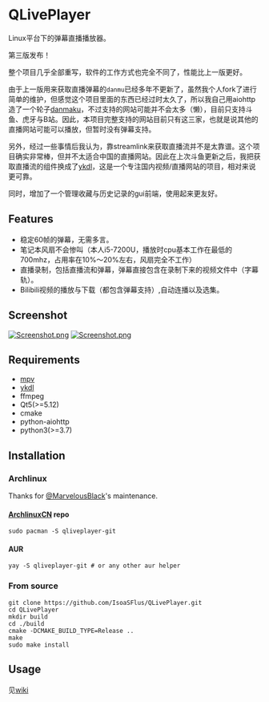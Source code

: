 # QLivePlayer
Linux平台下的弹幕直播播放器。

第三版发布！

整个项目几乎全部重写，软件的工作方式也完全不同了，性能比上一版更好。

由于上一版用来获取直播弹幕的`danmu`已经多年不更新了，虽然我个人fork了进行简单的维护，但感觉这个项目里面的东西已经过时太久了，所以我自己用aiohttp造了一个轮子[danmaku](https://github.com/IsoaSFlus/danmaku)，不过支持的网站可能并不会太多（懒），目前只支持斗鱼、虎牙与B站。因此，本项目完整支持的网站目前只有这三家，也就是说其他的直播网站可能可以播放，但暂时没有弹幕支持。

另外，经过一些事情后我认为，靠streamlink来获取直播流并不是太靠谱。这个项目确实非常棒，但并不太适合中国的直播网站。因此在上次斗鱼更新之后，我把获取直播流的组件换成了[ykdl](https://github.com/zhangn1985/ykdl)，这是一个专注国内视频/直播网站的项目，相对来说更可靠。

同时，增加了一个管理收藏与历史记录的gui前端，使用起来更友好。

## Features
* 稳定60帧的弹幕，无需多言。
* 笔记本风扇不会惨叫（本人i5-7200U，播放时cpu基本工作在最低的700mhz，占用率在10%～20%左右，风扇完全不工作）
* 直播录制，包括直播流和弹幕，弹幕直接包含在录制下来的视频文件中（字幕轨）。
* Bilibili视频的播放与下载（都包含弹幕支持）,自动连播以及选集。

## Screenshot
[![Screenshot.png](https://raw.githubusercontent.com/IsoaSFlus/QLivePlayer/master/pictures/s1.png)](https://raw.githubusercontent.com/IsoaSFlus/QLivePlayer/master/pictures/s1.png)
[![Screenshot.png](https://raw.githubusercontent.com/IsoaSFlus/QLivePlayer/master/pictures/s2.png)](https://raw.githubusercontent.com/IsoaSFlus/QLivePlayer/master/pictures/s2.png)

## Requirements
* [mpv](https://github.com/mpv-player/mpv)
* [ykdl](https://github.com/zhangn1985/ykdl)
* ffmpeg
* Qt5(>=5.12)
* cmake
* python-aiohttp
* python3(>=3.7)

## Installation

### Archlinux

Thanks for [@MarvelousBlack](https://github.com/MarvelousBlack)'s maintenance.

#### [ArchlinuxCN](https://wiki.archlinux.org/index.php/Unofficial_user_repositories#archlinuxcn) repo

```
sudo pacman -S qliveplayer-git
```
#### AUR
```
yay -S qliveplayer-git # or any other aur helper
```

### From source
```
git clone https://github.com/IsoaSFlus/QLivePlayer.git
cd QLivePlayer
mkdir build
cd ./build
cmake -DCMAKE_BUILD_TYPE=Release ..
make
sudo make install
```

## Usage
见[wiki](https://github.com/IsoaSFlus/QLivePlayer/wiki)
